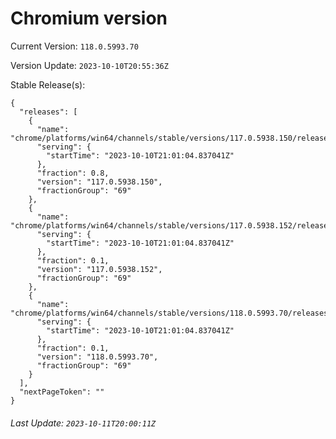 # Chromium version

Current Version: `118.0.5993.70`

Version Update: `2023-10-10T20:55:36Z`

Stable Release(s):
```
{
  "releases": [
    {
      "name": "chrome/platforms/win64/channels/stable/versions/117.0.5938.150/releases/1696971664",
      "serving": {
        "startTime": "2023-10-10T21:01:04.837041Z"
      },
      "fraction": 0.8,
      "version": "117.0.5938.150",
      "fractionGroup": "69"
    },
    {
      "name": "chrome/platforms/win64/channels/stable/versions/117.0.5938.152/releases/1696971664",
      "serving": {
        "startTime": "2023-10-10T21:01:04.837041Z"
      },
      "fraction": 0.1,
      "version": "117.0.5938.152",
      "fractionGroup": "69"
    },
    {
      "name": "chrome/platforms/win64/channels/stable/versions/118.0.5993.70/releases/1696971664",
      "serving": {
        "startTime": "2023-10-10T21:01:04.837041Z"
      },
      "fraction": 0.1,
      "version": "118.0.5993.70",
      "fractionGroup": "69"
    }
  ],
  "nextPageToken": ""
}
```

###### Last Update: `2023-10-11T20:00:11Z`
        
